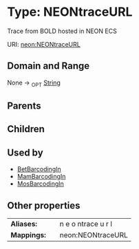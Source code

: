 
# Type: NEONtraceURL


Trace from BOLD hosted in NEON ECS

URI: [neon:NEONtraceURL](https://data.neonscience.org/NEONtraceURL)


## Domain and Range

None ->  <sub>OPT</sub> [String](types/String.md)

## Parents


## Children


## Used by

 * [BetBarcodingIn](BetBarcodingIn.md)
 * [MamBarcodingIn](MamBarcodingIn.md)
 * [MosBarcodingIn](MosBarcodingIn.md)

## Other properties

|  |  |  |
| --- | --- | --- |
| **Aliases:** | | n e o ntrace u r l |
| **Mappings:** | | neon:NEONtraceURL |

